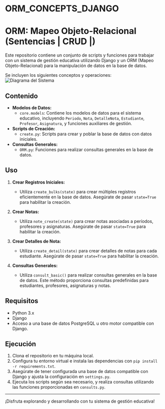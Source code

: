 # ORM_CONCEPTS_DJANGO
# ORM: Mapeo Objeto-Relacional (Sentencias | CRUD |)

Este repositorio contiene un conjunto de scripts y funciones para trabajar con un sistema de gestión 
educativa utilizando Django y un ORM (Mapeo Objeto-Relacional) para la manipulación de datos en la base de datos.

Se incluyen los siguientes conceptos y operaciones:
![Diagrama del Sistema](\img\diagram.PNG)

## Contenido

- **Modelos de Datos:**
  - `core.models`: Contiene los modelos de datos para el sistema educativo, incluyendo `Periodo`, `Nota`, `DetalleNota`, `Estudiante`, `Profesor`, `Asignatura`, y funciones auxiliares de gestión.
- **Scripts de Creación:**
  - `create.py`: Scripts para crear y poblar la base de datos con datos iniciales.
- **Consultas Generales:**
  - `ORM.py`: Funciones para realizar consultas generales en la base de datos.

## Uso

1. **Crear Registros Iniciales:**
   - Utiliza `create_bulks(state)` para crear múltiples registros eficientemente en la base de datos. Asegúrate de pasar `state=True` para habilitar la creación.

2. **Crear Notas:**
   - Utiliza `note_create(state)` para crear notas asociadas a períodos, profesores y asignaturas. Asegúrate de pasar `state=True` para habilitar la creación.

3. **Crear Detalles de Nota:**
   - Utiliza `create_detail(state)` para crear detalles de notas para cada estudiante. Asegúrate de pasar `state=True` para habilitar la creación.

4. **Consultas Generales:**
   - Utiliza `consult_basic()` para realizar consultas generales en la base de datos. Este método proporciona consultas predefinidas para estudiantes, profesores, asignaturas y notas.

## Requisitos

- Python 3.x
- Django
- Acceso a una base de datos PostgreSQL u otro motor compatible con Django.

## Ejecución

1. Clona el repositorio en tu máquina local.
2. Configura tu entorno virtual e instala las dependencias con `pip install -r requirements.txt`.
3. Asegúrate de tener configurada una base de datos compatible con Django y ajusta la configuración en `settings.py`.
4. Ejecuta los scripts según sea necesario, y realiza consultas utilizando las funciones proporcionadas en `consults.py`.

---

¡Disfruta explorando y desarrollando con tu sistema de gestión educativa!
